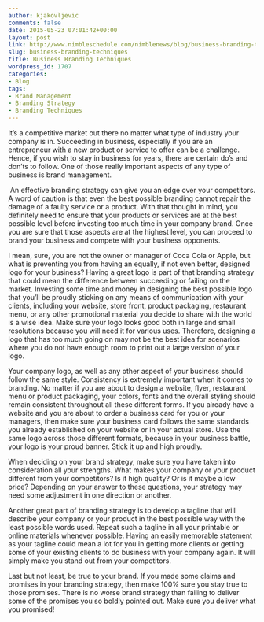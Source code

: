 ```yaml
---
author: kjakovljevic
comments: false
date: 2015-05-23 07:01:42+00:00
layout: post
link: http://www.nimbleschedule.com/nimblenews/blog/business-branding-techniques/
slug: business-branding-techniques
title: Business Branding Techniques
wordpress_id: 1707
categories:
- Blog
tags:
- Brand Management
- Branding Strategy
- Branding Techniques
---
```


It’s a competitive market out there no matter what type of industry your company is in. Succeeding in business, especially if you are an entrepreneur with a new product or service to offer can be a challenge. Hence, if you wish to stay in business for years, there are certain do’s and don’ts to follow. One of those really important aspects of any type of business is brand management.


 An effective branding strategy can give you an edge over your competitors. A word of caution is that even the best possible branding cannot repair the damage of a faulty service or a product. With that thought in mind, you definitely need to ensure that your products or services are at the best possible level before investing too much time in your company brand. Once you are sure that those aspects are at the highest level, you can proceed to brand your business and compete with your business opponents.


I mean, sure, you are not the owner or manager of Coca Cola or Apple, but what is preventing you from having an equally, if not even better, designed logo for your business? Having a great logo is part of that branding strategy that could mean the difference between succeeding or failing on the market. Investing some time and money in designing the best possible logo that you’ll be proudly sticking on any means of communication with your clients, including your website, store front, product packaging, restaurant menu, or any other promotional material you decide to share with the world is a wise idea. Make sure your logo looks good both in large and small resolutions because you will need it for various uses. Therefore, designing a logo that has too much going on may not be the best idea for scenarios where you do not have enough room to print out a large version of your logo.

Your company logo, as well as any other aspect of your business should follow the same style. Consistency is extremely important when it comes to branding. No matter if you are about to design a website, flyer, restaurant menu or product packaging, your colors, fonts and the overall styling should remain consistent throughout all these different forms. If you already have a website and you are about to order a business card for you or your managers, then make sure your business card follows the same standards you already established on your website or in your actual store. Use the same logo across those different formats, because in your business battle, your logo is your proud banner. Stick it up and high proudly.

When deciding on your brand strategy, make sure you have taken into consideration all your strengths. What makes your company or your product different from your competitors? Is it high quality? Or is it maybe a low price? Depending on your answer to these questions, your strategy may need some adjustment in one direction or another.

Another great part of branding strategy is to develop a tagline that will describe your company or your product in the best possible way with the least possible words used. Repeat such a tagline in all your printable or online materials whenever possible. Having an easily memorable statement as your tagline could mean a lot for you in getting more clients or getting some of your existing clients to do business with your company again. It will simply make you stand out from your competitors.

Last but not least, be true to your brand. If you made some claims and promises in your branding strategy, then make 100% sure you stay true to those promises. There is no worse brand strategy than failing to deliver some of the promises you so boldly pointed out. Make sure you deliver what you promised!
